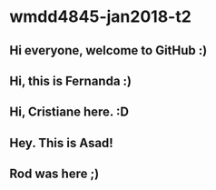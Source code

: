 # wmdd4845-jan2018-t2

## Hi everyone, welcome to GitHub :)
## Hi, this is Fernanda :)
## Hi, Cristiane here. :D
## Hey. This is Asad!
## Rod was here ;)
